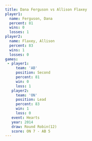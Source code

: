 ```yaml
---
title: Dana Ferguson vs Allison Flaxey
player1:               
  name: Ferguson, Dana 
  percent: 81          
  wins: 0              
  losses: 1            
player2:               
  name: Flaxey, Allison
  percent: 83          
  wins: 1              
  losses: 0            
games:
 - player1:          
     team: 'AB'      
     position: Second
     percent: 81     
     win: 0          
     loss: 1         
   player2:        
     team: 'ON'    
     position: Lead
     percent: 83   
     win: 1        
     loss: 0       
   event: Hearts        
   year: 2014           
   draw: Round Robin(12)
   score: ON 7 - AB 5   
---
```

